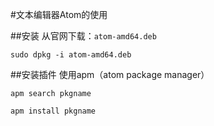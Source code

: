 #文本编辑器Atom的使用

##安装
从官网下载：`atom-amd64.deb`

`sudo dpkg -i atom-amd64.deb`

##安装插件
使用apm（atom package manager）  

`apm search pkgname`

`apm install pkgname`
